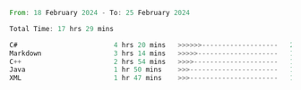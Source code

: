 <!--<div align=center><img src="https://leetcard.jacoblin.cool/CalvinWan0101"></div>-->

<!--START_SECTION:waka-->

```rust
From: 18 February 2024 - To: 25 February 2024

Total Time: 17 hrs 29 mins

C#                        4 hrs 20 mins   >>>>>>-------------------   24.69 %
Markdown                  3 hrs 14 mins   >>>>>--------------------   18.44 %
C++                       2 hrs 54 mins   >>>>---------------------   16.57 %
Java                      1 hr 50 mins    >>>----------------------   10.44 %
XML                       1 hr 47 mins    >>>----------------------   10.21 %
```

<!--END_SECTION:waka-->
